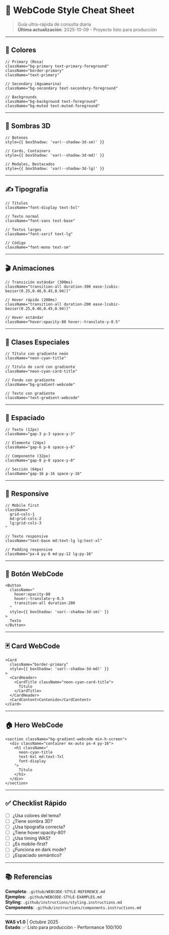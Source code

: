 # 🎨 WebCode Style Cheat Sheet

> Guía ultra-rápida de consulta diaria  
> **Última actualización**: 2025-10-09 - Proyecto listo para producción

---

## 🎯 Colores

```tsx
// Primary (Rosa)
className="bg-primary text-primary-foreground"
className="border-primary"
className="text-primary"

// Secondary (Aguamarina)  
className="bg-secondary text-secondary-foreground"

// Backgrounds
className="bg-background text-foreground"
className="bg-muted text-muted-foreground"
```

---

## 💎 Sombras 3D

```tsx
// Botones
style={{ boxShadow: 'var(--shadow-3d-sm)' }}

// Cards, Containers
style={{ boxShadow: 'var(--shadow-3d-md)' }}

// Modales, Destacados
style={{ boxShadow: 'var(--shadow-3d-lg)' }}
```

---

## ✍️ Tipografía

```tsx
// Títulos
className="font-display text-5xl"

// Texto normal
className="font-sans text-base"

// Textos largos
className="font-serif text-lg"

// Código
className="font-mono text-sm"
```

---

## 🎬 Animaciones

```tsx
// Transición estándar (300ms)
className="transition-all duration-300 ease-[cubic-bezier(0.25,0.46,0.45,0.94)]"

// Hover rápido (200ms)
className="transition-all duration-200 ease-[cubic-bezier(0.25,0.46,0.45,0.94)]"

// Hover estándar
className="hover:opacity-80 hover:-translate-y-0.5"
```

---

## 🌟 Clases Especiales

```tsx
// Título con gradiente neón
className="neon-cyan-title"

// Título de card con gradiente
className="neon-cyan-card-title"

// Fondo con gradiente
className="bg-gradient-webcode"

// Texto con gradiente
className="text-gradient-webcode"
```

---

## 📐 Espaciado

```tsx
// Texto (12px)
className="gap-3 p-3 space-y-3"

// Elemento (24px)
className="gap-6 p-6 space-y-6"

// Componente (32px)
className="gap-8 p-8 space-y-8"

// Sección (64px)
className="gap-16 p-16 space-y-16"
```

---

## 📱 Responsive

```tsx
// Mobile first
className="
  grid-cols-1 
  md:grid-cols-2 
  lg:grid-cols-3
"

// Texto responsive
className="text-base md:text-lg lg:text-xl"

// Padding responsive
className="px-4 py-8 md:py-12 lg:py-16"
```

---

## 🔘 Botón WebCode

```tsx
<Button
  className="
    hover:opacity-80 
    hover:-translate-y-0.5
    transition-all duration-200
  "
  style={{ boxShadow: 'var(--shadow-3d-sm)' }}
>
  Texto
</Button>
```

---

## 🃏 Card WebCode

```tsx
<Card 
  className="border-primary" 
  style={{ boxShadow: 'var(--shadow-3d-md)' }}
>
  <CardHeader>
    <CardTitle className="neon-cyan-card-title">
      Título
    </CardTitle>
  </CardHeader>
  <CardContent>Contenido</CardContent>
</Card>
```

---

## 🏠 Hero WebCode

```tsx
<section className="bg-gradient-webcode min-h-screen">
  <div className="container mx-auto px-4 py-16">
    <h1 className="
      neon-cyan-title 
      text-6xl md:text-7xl 
      font-display
    ">
      Título
    </h1>
  </div>
</section>
```

---

## ✅ Checklist Rápido

- [ ] ¿Usa colores del tema?
- [ ] ¿Tiene sombra 3D?
- [ ] ¿Usa tipografía correcta?
- [ ] ¿Tiene hover:opacity-80?
- [ ] ¿Usa timing WAS?
- [ ] ¿Es mobile-first?
- [ ] ¿Funciona en dark mode?
- [ ] ¿Espaciado semántico?

---

## 📚 Referencias

**Completa**: `.github/WEBCODE-STYLE-REFERENCE.md`  
**Ejemplos**: `.github/WEBCODE-STYLE-EXAMPLES.md`  
**Styling**: `.github/instructions/styling.instructions.md`  
**Components**: `.github/instructions/components.instructions.md`

---

**WAS v1.0** | Octubre 2025  
**Estado**: ✅ Listo para producción - Performance 100/100
